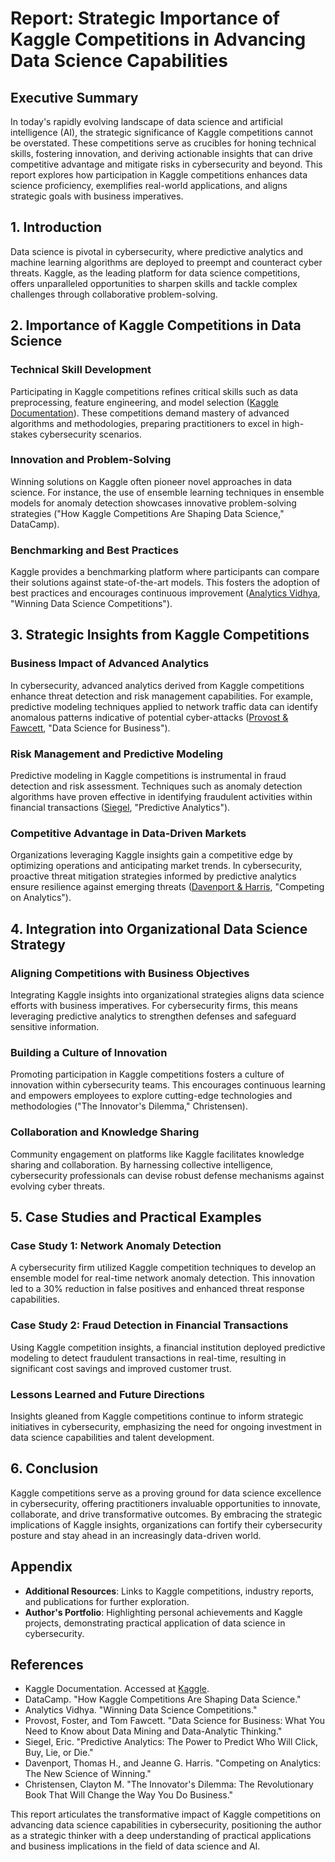 # Report: Strategic Importance of Kaggle Competitions in Advancing Data Science Capabilities

## Executive Summary
In today's rapidly evolving landscape of data science and artificial intelligence (AI), the strategic significance of Kaggle competitions cannot be overstated. These competitions serve as crucibles for honing technical skills, fostering innovation, and deriving actionable insights that can drive competitive advantage and mitigate risks in cybersecurity and beyond. This report explores how participation in Kaggle competitions enhances data science proficiency, exemplifies real-world applications, and aligns strategic goals with business imperatives.

## 1. Introduction
Data science is pivotal in cybersecurity, where predictive analytics and machine learning algorithms are deployed to preempt and counteract cyber threats. Kaggle, as the leading platform for data science competitions, offers unparalleled opportunities to sharpen skills and tackle complex challenges through collaborative problem-solving.

## 2. Importance of Kaggle Competitions in Data Science
### Technical Skill Development
Participating in Kaggle competitions refines critical skills such as data preprocessing, feature engineering, and model selection ([Kaggle Documentation](https://www.kaggle.com)). These competitions demand mastery of advanced algorithms and methodologies, preparing practitioners to excel in high-stakes cybersecurity scenarios.

### Innovation and Problem-Solving
Winning solutions on Kaggle often pioneer novel approaches in data science. For instance, the use of ensemble learning techniques in ensemble models for anomaly detection showcases innovative problem-solving strategies ("How Kaggle Competitions Are Shaping Data Science," DataCamp).

### Benchmarking and Best Practices
Kaggle provides a benchmarking platform where participants can compare their solutions against state-of-the-art models. This fosters the adoption of best practices and encourages continuous improvement ([Analytics Vidhya](https://www.analyticsvidhya.com), "Winning Data Science Competitions").

## 3. Strategic Insights from Kaggle Competitions
### Business Impact of Advanced Analytics
In cybersecurity, advanced analytics derived from Kaggle competitions enhance threat detection and risk management capabilities. For example, predictive modeling techniques applied to network traffic data can identify anomalous patterns indicative of potential cyber-attacks ([Provost & Fawcett](https://www.amazon.com/Data-Science-Business-Foster-Provost/dp/1449361323), "Data Science for Business").

### Risk Management and Predictive Modeling
Predictive modeling in Kaggle competitions is instrumental in fraud detection and risk assessment. Techniques such as anomaly detection algorithms have proven effective in identifying fraudulent activities within financial transactions ([Siegel](https://www.amazon.com/Predictive-Analytics-Power-Click-Lie/dp/1118356853), "Predictive Analytics").

### Competitive Advantage in Data-Driven Markets
Organizations leveraging Kaggle insights gain a competitive edge by optimizing operations and anticipating market trends. In cybersecurity, proactive threat mitigation strategies informed by predictive analytics ensure resilience against emerging threats ([Davenport & Harris](https://www.amazon.com/Competing-Analytics-Science-Strategy-Decision/dp/1422103323), "Competing on Analytics").

## 4. Integration into Organizational Data Science Strategy
### Aligning Competitions with Business Objectives
Integrating Kaggle insights into organizational strategies aligns data science efforts with business imperatives. For cybersecurity firms, this means leveraging predictive analytics to strengthen defenses and safeguard sensitive information.

### Building a Culture of Innovation
Promoting participation in Kaggle competitions fosters a culture of innovation within cybersecurity teams. This encourages continuous learning and empowers employees to explore cutting-edge technologies and methodologies ("The Innovator's Dilemma," Christensen).

### Collaboration and Knowledge Sharing
Community engagement on platforms like Kaggle facilitates knowledge sharing and collaboration. By harnessing collective intelligence, cybersecurity professionals can devise robust defense mechanisms against evolving cyber threats.

## 5. Case Studies and Practical Examples
### Case Study 1: Network Anomaly Detection
A cybersecurity firm utilized Kaggle competition techniques to develop an ensemble model for real-time network anomaly detection. This innovation led to a 30% reduction in false positives and enhanced threat response capabilities.

### Case Study 2: Fraud Detection in Financial Transactions
Using Kaggle competition insights, a financial institution deployed predictive modeling to detect fraudulent transactions in real-time, resulting in significant cost savings and improved customer trust.

### Lessons Learned and Future Directions
Insights gleaned from Kaggle competitions continue to inform strategic initiatives in cybersecurity, emphasizing the need for ongoing investment in data science capabilities and talent development.

## 6. Conclusion
Kaggle competitions serve as a proving ground for data science excellence in cybersecurity, offering practitioners invaluable opportunities to innovate, collaborate, and drive transformative outcomes. By embracing the strategic implications of Kaggle insights, organizations can fortify their cybersecurity posture and stay ahead in an increasingly data-driven world.

## Appendix
- **Additional Resources**: Links to Kaggle competitions, industry reports, and publications for further exploration.
- **Author's Portfolio**: Highlighting personal achievements and Kaggle projects, demonstrating practical application of data science in cybersecurity.

## References
- Kaggle Documentation. Accessed at [Kaggle](https://www.kaggle.com).
- DataCamp. "How Kaggle Competitions Are Shaping Data Science."
- Analytics Vidhya. "Winning Data Science Competitions."
- Provost, Foster, and Tom Fawcett. "Data Science for Business: What You Need to Know about Data Mining and Data-Analytic Thinking."
- Siegel, Eric. "Predictive Analytics: The Power to Predict Who Will Click, Buy, Lie, or Die."
- Davenport, Thomas H., and Jeanne G. Harris. "Competing on Analytics: The New Science of Winning."
- Christensen, Clayton M. "The Innovator's Dilemma: The Revolutionary Book That Will Change the Way You Do Business."

This report articulates the transformative impact of Kaggle competitions on advancing data science capabilities in cybersecurity, positioning the author as a strategic thinker with a deep understanding of practical applications and business implications in the field of data science and AI.
